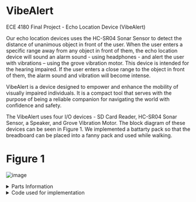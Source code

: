 # VibeAlert
ECE 4180 Final Project - Echo Location Device (VibeAlert)

Our echo location devices uses the HC-SR04 Sonar Sensor to detect the distance of unanimous object in front of the user. When the user enters a specific range away from any object in front of them, the echo location device will sound an alarm sound - using headphones - and alert the user with vibrations – using the grove vibration motor. This device is intended for the hearing impaired. If the user enters a close range to the object in front of them, the alarm sound and vibration will become intense.

<!--- Picture of the Final Product --->
VibeAlert is a device designed to empower and enhance the mobility of visually impaired individuals. It is a compact tool that serves with the purpose of being a reliable companion for navigating the world with confidence and safety.​

<!--- Block Diagram --->
The VibeAlert uses four I/O devices - SD Card Reader, HC-SR04 Sonar Sensor, a Speaker, and  Grove Vibration Motor. The block diagram of these devices can be seen in Figure 1. We implemented a battarty pack so that the breadboard can be placed into a fanny pack and used while walking.

# Figure 1
![image](https://github.com/jwatkins68/VibeAlert/assets/152657384/290cd151-852d-4a6a-85d7-632b511bc13f)

<details>
<summary>Parts Information</summary>
  
<!--- Insert Code Here --->
  <details>
    <summary>HC-SR04 Sonar Sensor</summary>
     A red and silver device with holes

Description automatically generated
  </details>

</details>

<details>
<summary>Code used for implementation</summary>
  
<!--- Insert Code Here --->
  Suprise MF!
  
</details>


<!--- Adding a Table 

| Rank | Languages |
|-----:|-----------|
|     1| Javascript|
|     2| Python    |
|     3| SQL       |

--->
